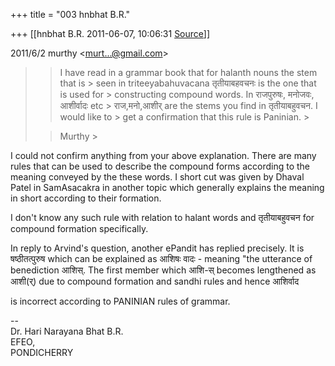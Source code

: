 +++
title = "003 hnbhat B.R."

+++
[[hnbhat B.R.	2011-06-07, 10:06:31 [Source](https://groups.google.com/g/samskrita/c/vr0sybLBzPQ)]]



  
  

2011/6/2 murthy \<[murt...@gmail.com]()\>

  

> 
> > 
> > I have read in a grammar book that for halanth nouns the stem that is > seen in triteeyabahuvacana तृतीयाबहवचनः is the one that is used for > constructing compound words. In राजपुरुषः, मनोजवः, आशीर्वादः etc > राज,मनो,आशीर् are the stems you find in तृतीयाबहुवचन. I would like to > get a confirmation that this rule is Paninian. >
> 
> > 
> > Murthy >
> 
> > 
> > 
> > 
> > 
> > > 
> > > >   
> > > > 
> > 
> > 
> > 

  

I could not confirm anything from your above explanation. There are many rules that can be used to describe the compound forms according to the meaning conveyed by the these words. I short cut was given by Dhaval Patel in SamAsacakra in another topic which generally explains the meaning in short according to their formation.

  

I don't know any such rule with relation to halant words and तृतीयाबहुवचन for compound formation specifically.

  

  

In reply to Arvind's question, another ePandit has replied precisely. It is षष्ठीतत्पुरुष which can be explained as आशिषः वादः - meaning "the utterance of benediction आशिस्. The first member which आशि-स् becomes lengthened as आशी(र्) due to compound formation and sandhi rules and hence आशिर्वाद 

is incorrect according to PANINIAN rules of grammar.

  

--  
Dr. Hari Narayana Bhat B.R.  
EFEO,  
PONDICHERRY  

